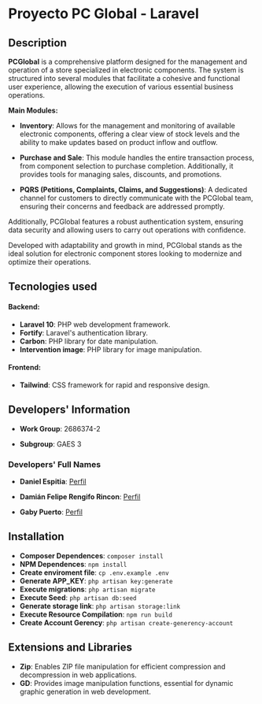 # Proyecto PC Global - Laravel

## Description

**PCGlobal** is a comprehensive platform designed for the management and operation of a store specialized in electronic components. The system is structured into several modules that facilitate a cohesive and functional user experience, allowing the execution of various essential business operations.

**Main Modules:**

- **Inventory**: Allows for the management and monitoring of available electronic components, offering a clear view of stock levels and the ability to make updates based on product inflow and outflow.

- **Purchase and Sale**: This module handles the entire transaction process, from component selection to purchase completion. Additionally, it provides tools for managing sales, discounts, and promotions.

- **PQRS (Petitions, Complaints, Claims, and Suggestions)**: A dedicated channel for customers to directly communicate with the PCGlobal team, ensuring their concerns and feedback are addressed promptly.

Additionally, PCGlobal features a robust authentication system, ensuring data security and allowing users to carry out operations with confidence.

Developed with adaptability and growth in mind, PCGlobal stands as the ideal solution for electronic component stores looking to modernize and optimize their operations.

## Tecnologies used

#### Backend:
- **Laravel 10**: PHP web development framework.
- **Fortify**: Laravel's authentication library.
- **Carbon**: PHP library for date manipulation.
- **Intervention image**: PHP library for image manipulation.

#### Frontend:
- **Tailwind**: CSS framework for rapid and responsive design.

## Developers' Information

* **Work Group**: 2686374-2

* **Subgroup**: GAES 3

### Developers' Full Names

* **Daniel Espitia**: [Perfil](https://github.com/DanielEspitia1507)

* **Damián Felipe Rengifo Rincon**: [Perfil](https://github.com/DamianRengifo)

* **Gaby Puerto**: [Perfil](https://github.com/gabypuertor964)


## Installation

* **Composer Dependences**: `composer install`
* **NPM Dependences**: `npm install`
* **Create enviroment file**: `cp .env.example .env`
* **Generate APP_KEY**: `php artisan key:generate`
* **Execute migrations**: `php artisan migrate`
* **Execute Seed**: `php artisan db:seed`
* **Generate storage link**: `php artisan storage:link`
* **Execute Resource Compilation**: `npm run build`
* **Create Account Gerency**: `php artisan create-generency-account`

## Extensions and Libraries

* **Zip**: Enables ZIP file manipulation for efficient compression and decompression in web applications.
* **GD**: Provides image manipulation functions, essential for dynamic graphic generation in web development.